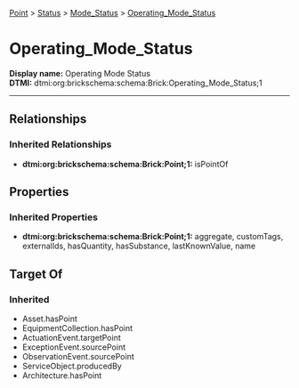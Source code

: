 [Point](../../../Point.md) > [Status](../../Status.md) > [Mode_Status](../Mode_Status.md) > [Operating_Mode_Status](.)
# Operating_Mode_Status

**Display name:** Operating Mode Status<br />
**DTMI:** dtmi:org:brickschema:schema:Brick:Operating_Mode_Status;1

---
## Relationships
### Inherited Relationships
* **dtmi:org:brickschema:schema:Brick:Point;1:** isPointOf
## Properties
### Inherited Properties
* **dtmi:org:brickschema:schema:Brick:Point;1:** aggregate, customTags, externalIds, hasQuantity, hasSubstance, lastKnownValue, name
## Target Of
### Inherited
* Asset.hasPoint
* EquipmentCollection.hasPoint
* ActuationEvent.targetPoint
* ExceptionEvent.sourcePoint
* ObservationEvent.sourcePoint
* ServiceObject.producedBy
* Architecture.hasPoint
